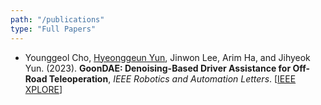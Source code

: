 ```yaml
---
path: "/publications"
type: "Full Papers"
---
```


- Younggeol Cho, <u>Hyeonggeun Yun</u>, Jinwon Lee, Arim Ha, and Jihyeok Yun. (2023). **GoonDAE: Denoising-Based Driver Assistance for Off-Road Teleoperation**, *IEEE Robotics and Automation Letters*. [[IEEE XPLORE](https://ieeexplore.ieee.org/document/10054527)]